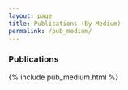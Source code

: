 ```yaml
---
layout: page
title: Publications (By Medium)
permalink: /pub_medium/
---
```


### Publications

{% include pub_medium.html %}
